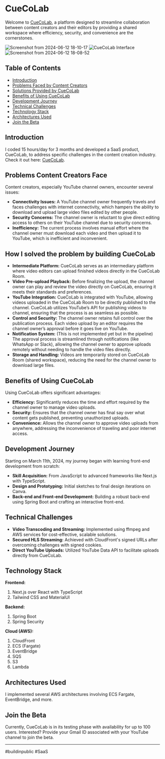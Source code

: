 # CueCoLab

Welcome to [CueCoLab](http://cuecolab.com), a platform designed to streamline collaboration between content creators and their editors by providing a shared workspace where efficiency, security, and convenience are the cornerstones.

![Screenshot from 2024-06-12 18-10-17](https://github.com/PranshuBarar/CueCoLab-Frontend/assets/117909106/33a42d74-9df0-4399-b280-8d760b36fbd0)
![CueCoLab Interface](https://github.com/PranshuBarar/CueCoLab-Frontend/assets/117909106/e5843a8d-ad69-419e-9e89-16fed44195c3)
![Screenshot from 2024-06-12 18-08-52](https://github.com/PranshuBarar/CueCoLab-Frontend/assets/117909106/0ae13dfe-e231-4a6b-bac7-de2acd5d78fb)
<!-- If you have an image, replace 'link_to_image_here' with the URL to the image. -->

## Table of Contents
- [Introduction](#introduction)
- [Problems Faced by Content Creators](#problems-faced-by-content-creators)
- [Solutions Provided by CueCoLab](#solutions-provided-by-cuecolab)
- [Benefits of Using CueCoLab](#benefits-of-using-cuecolab)
- [Development Journey](#development-journey)
- [Technical Challenges](#technical-challenges)
- [Technology Stack](#technology-stack)
- [Architectures Used](#architectures-used)
- [Join the Beta](#join-the-beta)

## Introduction
I coded 15 hours/day for 3 months and developed a SaaS product, CueCoLab, to address specific challenges in the content creation industry. Check it out here: [CueCoLab](https://cuecolab.com).

## Problems Content Creators Face
Content creators, especially YouTube channel owners, encounter several issues:
- **Connectivity Issues:** A YouTube channel owner frequently travels and faces challenges with internet connectivity, which hampers the ability to download and upload large video files edited by other people.
- **Security Concerns:** The channel owner is reluctant to give direct editing access to others on their YouTube channel due to security concerns.
- **Inefficiency:** The current process involves manual effort where the channel owner must download each video and then upload it to YouTube, which is inefficient and inconvenient.

## How I solved the problem by building CueCoLab
- **Intermediate Platform:** CueCoLab serves as an intermediary platform where video editors can upload finished videos directly in the CueCoLab Room.
- **Video Pre-upload Playback:** Before finalizing the upload, the channel owner can play and review the video directly on CueCoLab, ensuring it meets their standards and preferences.
- **YouTube Integration:** CueCoLab is integrated with YouTube, allowing videos uploaded in the CueCoLab Room to be directly published to the channel. CueCoLab utilizes YouTube’s API for publishing videos to channel, ensuring that the process is as seamless as possible.
- **Control and Security:** The channel owner retains full control over the publication process. Each video upload by an editor requires the channel owner’s approval before it goes live on YouTube.
- **Notification System:** (This is not implemented yet but in the pipeline) The approval process is streamlined through notifications (like WhatsApp or Slack), allowing the channel owner to approve uploads remotely without needing to handle the video files directly.
- **Storage and Handling:** Videos are temporarily stored on CueCoLab Room (shared workspace), reducing the need for the channel owner to download large files.
  
## Benefits of Using CueCoLab
Using CueCoLab offers significant advantages:
- **Efficiency:** Significantly reduces the time and effort required by the channel owner to manage video uploads.
- **Security:** Ensures that the channel owner has final say over what content gets published, preventing unauthorized uploads.
- **Convenience:** Allows the channel owner to approve video uploads from anywhere, addressing the inconvenience of traveling and poor internet access.

## Development Journey
Starting on March 11th, 2024, my journey began with learning front-end development from scratch:
- **Skill Acquisition:** From JavaScript to advanced frameworks like Next.js with TypeScript.
- **Design and Prototyping:** Initial sketches to final design iterations on Canva.
- **Back-end and Front-end Development:** Building a robust back-end using Spring Boot and crafting an interactive front-end.

## Technical Challenges
- **Video Transcoding and Streaming:** Implemented using ffmpeg and AWS services for cost-effective, scalable solutions.
- **Secured HLS Streaming:** Achieved with CloudFront's signed URLs after overcoming challenges with signed cookies.
- **Direct YouTube Uploads:** Utilized YouTube Data API to facilitate uploads directly from CueCoLab.

## Technology Stack
**Frontend:**
1. Next.js over React with TypeScript
2. Tailwind CSS and MaterialUI

**Backend:**
1. Spring Boot
2. Spring Security

**Cloud (AWS):**
1. CloudFront
2. ECS (Fargate)
3. EventBridge
4. SQS
5. S3
6. Lambda

## Architectures Used
I implemented several AWS architectures involving ECS Fargate, EventBridge, and more. <!-- If you have images, you can insert them here. -->

## Join the Beta
Currently, CueCoLab is in its testing phase with availability for up to 100 users. Interested? Provide your Gmail ID associated with your YouTube channel to join the beta.

---

#buildinpublic #SaaS

